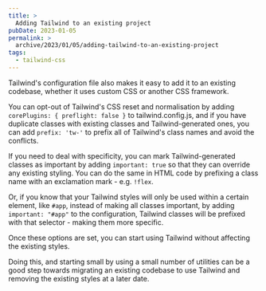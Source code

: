 ```yaml
---
title: >
  Adding Tailwind to an existing project
pubDate: 2023-01-05
permalink: >
  archive/2023/01/05/adding-tailwind-to-an-existing-project
tags:
  - tailwind-css
---
```


Tailwind's configuration file also makes it easy to add it to an existing codebase, whether it uses custom CSS or another CSS framework.

You can opt-out of Tailwind's CSS reset and normalisation by adding `corePlugins: { preflight: false }` to tailwind.config.js, and if you have duplicate classes with existing classes and Tailwind-generated ones, you can add `prefix: 'tw-'` to prefix all of Tailwind's class names and avoid the conflicts.

If you need to deal with specificity, you can mark Tailwind-generated classes as important by adding `important: true` so that they can override any existing styling. You can do the same in HTML code by prefixing a class name with an exclamation mark - e.g. `!flex`.

Or, if you know that your Tailwind styles will only be used within a certain element, like `#app`, instead of making all classes important, by adding `important: "#app"` to the configuration, Tailwind classes will be prefixed with that selector - making them more specific.

Once these options are set, you can start using Tailwind without affecting the existing styles.

Doing this, and starting small by using a small number of utilities can be a good step towards migrating an existing codebase to use Tailwind and removing the existing styles at a later date.
